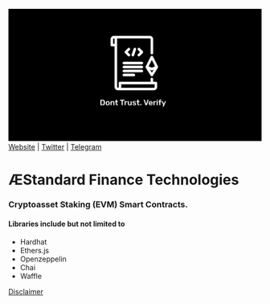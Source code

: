 ![GitHub Logo](/github1.png)
[Website](https://aestandard.finance) | [Twitter](https://twitter.com/aestandardfi) | [Telegram](https://t.me/aestandard)

# ÆStandard Finance Technologies

### Cryptoasset Staking (EVM) Smart Contracts.

#### Libraries include but not limited to
* Hardhat
* Ethers.js
* Openzeppelin
* Chai
* Waffle

[Disclaimer](https://github.com/aestandard/aestandard.pools/blob/main/Disclaimer.md)
